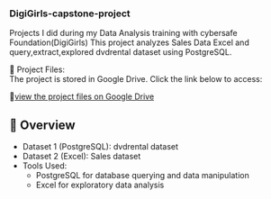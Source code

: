 ### DigiGirls-capstone-project
Projects I did during my Data Analysis training with cybersafe Foundation(DigiGirls) 
This project analyzes Sales Data Excel and query,extract,explored dvdrental dataset using PostgreSQL.  

📂 Project Files:  
The project is stored in Google Drive. Click the link below to access:  

🔗[view the project files on Google Drive](https://drive.google.com/drive/folders/1_0p9yttmmnWFG0tdIptyBri7QoI2gCZ7)

## 📌 Overview  
- Dataset 1 (PostgreSQL): dvdrental dataset
- Dataset 2 (Excel): Sales dataset  
- Tools Used:  
  - PostgreSQL for database querying and data manipulation  
  - Excel for exploratory data analysis  
